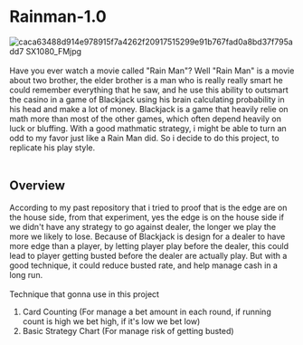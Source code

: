 # Rainman-1.0
![caca63488d914e978915f7a4262f20917515299e91b767fad0a8bd37f795add7 _SX1080_FMjpg_](https://github.com/user-attachments/assets/2f5021a9-748d-4e16-b6a9-ac283aee165e)<br><br>
Have you ever watch a movie called "Rain Man"? Well "Rain Man" is a movie about two brother, the elder brother is a man who is really really smart he could remember everything that he saw, and he use this ability to outsmart the casino in a game of Blackjack using his brain calculating probability in his head and make a lot of money. Blackjack is a game that heavily relie on math more than most of the other games, which often depend heavily on luck or bluffing. With a good mathmatic strategy, i might be able to turn an odd to my favor just like a Rain Man did. So i decide to do this project, to replicate his play style. <br><br>


## Overview
According to my past repository that i tried to proof that is the edge are on the house side, from that experiment, yes the edge is on the house side if we didn't have any strategy to go against dealer, the longer we play the more we likely to lose. Because of Blackjack is design for a dealer to have more edge than a player, by letting player play before the dealer, this could lead to player getting busted before the dealer are actually play. But with a good technique, it could reduce busted rate, and help manage cash in a long run. <br><br>
Technique that gonna use in this project 
1. Card Counting (For manage a bet amount in each round, if running count is high we bet high, if it's low we bet low)
2. Basic Strategy Chart (For manage risk of getting busted)
<br>
